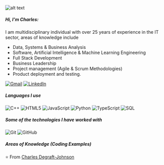 ![alt text](http://url/to/img.png)


##### Hi, I'm Charles:

I am multidisciplinary individual with over 25 years of experience in the IT sector, areas of knowledge include
- Data, Systems & Business Analysis
- Software, Artificial Intelligence & Machine Learning Engineering
- Full Stack Development
- Business Leadership
- Project management (Agile & Scrum Methodologies)
- Product deployment and testing.


[![Gmail](https://img.shields.io/badge/-GMAIL-D14836?style=for-the-badge&logo=gmail&logoColor=white)](mailto:aalston9@gmail.com)
[![LinkedIn](https://img.shields.io/badge/-LINKEDIN-0077B5?style=for-the-badge&logo=linkedin&logoColor=white)](https://www.linkedin.com/in/cdegraftjohnson/)


##### Languages I use

![C++](https://img.shields.io/badge/-C++-000000?style=flat&logo=c%2B%2B)
![HTML5](https://img.shields.io/badge/-HTML5-000000?style=flat&logo=html5)
![JavaScript](https://img.shields.io/badge/-JavaScript-000000?style=flat&logo=javascript)
![Python](https://img.shields.io/badge/-Python-000000?style=flat&logo=python)
![TypeScript](https://img.shields.io/badge/-TypeScript-000000?style=flat&logo=typescript)
![SQL](https://img.shields.io/badge/-SQL-000000?style=flat&logo=postgresql)

##### Some of the technologies I have worked with

![Git](https://img.shields.io/badge/-Git-222222?style=flat&logo=git&logoColor=F05032)
![GitHub](https://img.shields.io/badge/-GitHub-222222?style=flat&logo=github&logoColor=181717)

##### Areas of Knowledge (Coding Examples)




⭐️ From [Charles Degraft-Johnson](https://github.com/charleeboy)
